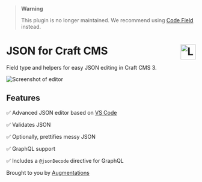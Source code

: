 > **Warning**
> 
> This plugin is no longer maintained. We recommend using [Code Field](https://plugins.craftcms.com/codefield) instead.

<h1>
  JSON for Craft CMS
  <img src="./src/icon.svg" alt="Logo" width="40" align="right" />
</h1>

Field type and helpers for easy JSON editing in Craft CMS 3.

<img src="./resources/screenshot-of-editor.png" alt="Screenshot of editor" />

## Features

✅ Advanced JSON editor based on [VS Code](https://code.visualstudio.com/)

✅ Validates JSON

✅ Optionally, prettifies messy JSON

✅ GraphQL support

✅ Includes a `@jsonDecode` directive for GraphQL

Brought to you by [Augmentations](https://github.com/augmentations)
